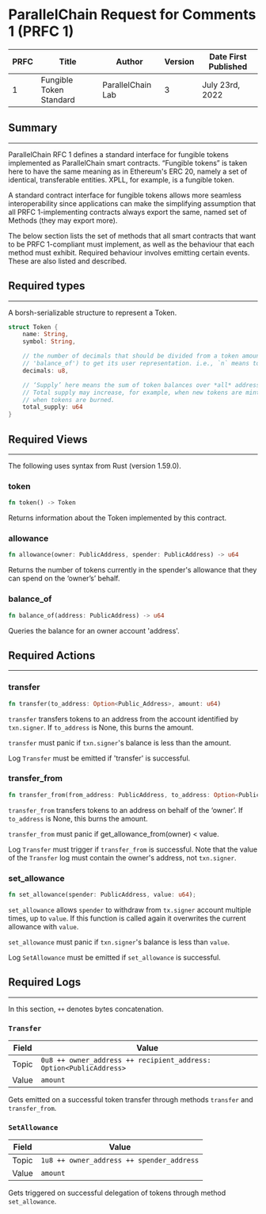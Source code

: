# ParallelChain Request for Comments 1 (PRFC 1)

| PRFC | Title | Author | Version | Date First Published |
| --- | ----- | ---- | --- | --- |
| 1   | Fungible Token Standard | ParallelChain Lab | 3 | July 23rd, 2022 | 

## Summary
---

ParallelChain RFC 1 defines a standard interface for fungible tokens implemented as ParallelChain smart contracts. “Fungible tokens” is taken here to have the same meaning as in Ethereum's ERC 20, namely a set of identical, transferable entities. XPLL, for example, is a fungible token.

A standard contract interface for fungible tokens allows more seamless interoperability since applications can make the simplifying assumption that all PRFC 1-implementing contracts always export the same, named set of Methods (they may export more).

The below section lists the set of methods that all smart contracts that want to be PRFC 1-compliant must implement, as well as the behaviour that each method must exhibit. Required behaviour involves emitting certain events. These are also listed and described.

## Required types
---

A borsh-serializable structure to represent a Token.

```rust
struct Token {
    name: String,
    symbol: String,

    // the number of decimals that should be divided from a token amount (such as that returned by the method
    // 'balance_of') to get its user representation. i.e., `n` means to divide the token amount by `10^n`.
    decimals: u8,

    // ‘Supply’ here means the sum of token balances over *all* addresses at any given point in time.
    // Total supply may increase, for example, when new tokens are minted, or decrease, for example,
    // when tokens are burned.
    total_supply: u64
}
```

## Required Views 
---

The following uses syntax from Rust (version 1.59.0).

### token
```rust
fn token() -> Token
```

Returns information about the Token implemented by this contract.

### allowance
```rust
fn allowance(owner: PublicAddress, spender: PublicAddress) -> u64
```

Returns the number of tokens currently in the spender's allowance that they can spend on the ‘owner’s’ behalf.

### balance_of
```rust
fn balance_of(address: PublicAddress) -> u64
```

Queries the balance for an owner account 'address'.


## Required Actions
---

### transfer
```rust
fn transfer(to_address: Option<Public_Address>, amount: u64)
```

`transfer` transfers tokens to an address from the account identified by `txn.signer`. If `to_address` is None, this burns the amount.

`transfer` must panic if `txn.signer`'s balance is less than the amount.

Log `Transfer` must be emitted if 'transfer' is successful.


### transfer_from
```rust
fn transfer_from(from_address: PublicAddress, to_address: Option<PublicAddress>, value: u64)
```

`transfer_from` transfers tokens to an address on behalf of the ‘owner’. If `to_address` is None, this burns the amount.

`transfer_from` must panic if get_allowance_from(owner) < value.

Log `Transfer` must trigger if `transfer_from` is successful. Note that the value of the `Transfer` log must contain the owner's address, not `txn.signer`.

### set_allowance
```rust
fn set_allowance(spender: PublicAddress, value: u64);
```

`set_allowance` allows `spender` to withdraw from `tx.signer` account multiple times, up to `value`. If this function is called again it overwrites the current allowance with `value`.

`set_allowance` must panic if `txn.signer`'s balance is less than `value`.

Log `SetAllowance` must be emitted if `set_allowance` is successful.

## Required Logs
---

In this section, `++` denotes bytes concatenation.

### `Transfer`

| Field | Value |
| ----- | ----- |
| Topic | `0u8 ++ owner_address ++ recipient_address: Option<PublicAddress>`  |
| Value | `amount` |

Gets emitted on a successful token transfer through methods `transfer` and `transfer_from`.

### `SetAllowance`

| Field | Value |
| ----- | ----- |
| Topic | `1u8 ++ owner_address ++ spender_address` |
| Value | `amount` |

Gets triggered on successful delegation of tokens through method `set_allowance`. 
